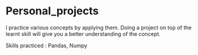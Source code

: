 # Personal_projects
I practice various concepts by applying them. Doing a project on top of the learnt skill will give you a better understanding of the concept.

Skills practiced : Pandas, Numpy
